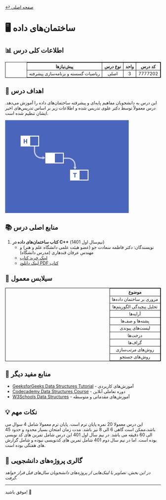 [↩️ صفحه اصلی](/README.md)
# 🖥️ ساختمان‌های داده

## 📊 اطلاعات کلی درس
<table dir="rtl" style="width:100%; text-align:center; border:1px solid black; border-collapse:collapse;">
<tr>
  <th style="border:1px solid black;">کد درس</th>
  <th style="border:1px solid black;">واحد</th>
  <th style="border:1px solid black;">نوع درس</th>
  <th style="border:1px solid black;">پیش‌نیازها</th>
</tr>
<tr>
  <td style="border:1px solid black;">7777202</td>
  <td style="border:1px solid black;">3</td>
  <td style="border:1px solid black;">اصلی</td>
  <td style="border:1px solid black;">ریاضیات گسسته و برنامه‌سازی پیشرفته</td>
</tr>
</table>

## 🎯 اهداف درس
این درس به دانشجویان مفاهیم پایه‌ای و پیشرفته ساختمان‌های داده را آموزش می‌دهد. درس معمولاً توسط دکتر علوی تدریس شده و اطلاعات زیر بر اساس تدریس‌های اخیر ایشان تنظیم شده است.

![gif](./تصاویر/gif.gif)

## 📚 منابع اصلی درس
1. **کتاب ساختمان‌های داده در C++** (نیم‌سال اول 1401)
   - نویسندگان: دکتر فاطمه سعادت جو (عضو هیئت علمی دانشگاه علم و هنر) و مهندس عرفان قندهاری (مدرس دانشگاه)
   - [لینک خرید کتاب](https://www.fadakbook.ir/product/19459/%DA%A9%D8%AA%D8%A7%D8%A8-%D8%AF%D8%B1%D8%B3%DB%8C-%D8%B3%D8%A7%D8%AE%D8%AA%D9%85%D8%A7%D9%86-%D8%AF%D8%A7%D8%AF%D9%87-%D9%87%D8%A7-%D8%AF%D8%B1-c-%D8%B4%D8%A7%D9%85%D9%84-%D9%85%D8%AB%D8%A7%D9%84-%D9%88%D8%AA%D9%85%D8%B1%DB%8C%D9%86-%D9%87%D8%A7%DB%8C-%D9%85%D8%AA%D8%B9%D8%AF%D8%AF-%D8%A7%D8%AB%D8%B1-%D8%AF%DA%A9%D8%AA%D8%B1-%D9%81%D8%A7%D8%B7%D9%85%D9%87-%D8%B3%D8%B9%D8%A7%D8%AF%D8%AA-%D8%AC%D9%88)
   - [لینک دانلود PDF کتاب](https://drive.google.com/drive/u/0/folders/1Xj9ckbLPb6p5nfqoyZ8qGSf35dsJgfEY)

## 📅 سیلابس معمول
<table dir="rtl" style="width:100%; text-align:center; border:1px solid black; border-collapse:collapse;">
<tr>
  <th style="border:1px solid black;">موضوع</th>
</tr>
<tr>
  <td style="border:1px solid black;">مروری بر ساختمان داده‌ها</td>
</tr>
<tr>
  <td style="border:1px solid black;">تحلیل پیچیدگی الگوریتم‌ها</td>
</tr>
<tr>
  <td style="border:1px solid black;">آرایه‌ها</td>
</tr>
<tr>
  <td style="border:1px solid black;">پشته‌ها و صف‌ها</td>
</tr>
<tr>
  <td style="border:1px solid black;">لیست‌های پیوندی</td>
</tr>
<tr>
  <td style="border:1px solid black;">درخت‌ها</td>
</tr>
<tr>
  <td style="border:1px solid black;">گراف‌ها</td>
</tr>
<tr>
  <td style="border:1px solid black;">روش‌های مرتب‌سازی</td>
</tr>
<tr>
  <td style="border:1px solid black;">روش‌های جستجو</td>
</tr>
</table>



## 🔗 منابع مفید دیگر
- [GeeksforGeeks Data Structures Tutorial](https://www.geeksforgeeks.org/data-structures/) - آموزش‌های کاربردی
- [Codecademy Data Structures Course](https://www.codecademy.com/learn/learn-data-structures) - دوره تعاملی آنلاین
- [W3Schools Data Structures](https://www.w3schools.com/datastruct/) - آموزش‌های مقدماتی و متوسطه

## 💡 نکات مهم
این درس معمولا 20 نمره پایان ترم است.
پایان ترم معمولا شامل 4 سوال می باشد،ممکن است گاهی 6 الی 8 نیز باشد.
مدت زمان امتحان بسیار محدود و حدود 45 الی 60 دقیقه می باشد.
در نیم سال اول 401 این درس شامل تمرین های کد نویسی بوده است.
اما در نیم سال دوم 401 شامل تمرین های کدنویسی نبوده و شامل گزارش های هفتگی بوده است.

## 🎨 گالری پروژه‌های دانشجویی
*در این بخش، تصاویر یا لینک‌هایی از پروژه‌های دانشجویان سال‌های قبل قرار خواهد گرفت.*

---

 موفق باشید! 🚀


